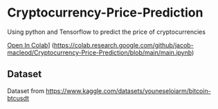 # Cryptocurrency-Price-Prediction
Using python and Tensorflow to predict the price of cryptocurrencies

[Open In Colab](https://colab.research.google.com/assets/colab-badge.svg)]
(https://colab.research.google.com/github/jacob-macleod/Cryptocurrency-Price-Prediction/blob/main/main.ipynb)

## Dataset
Dataset from https://www.kaggle.com/datasets/youneseloiarm/bitcoin-btcusdt
